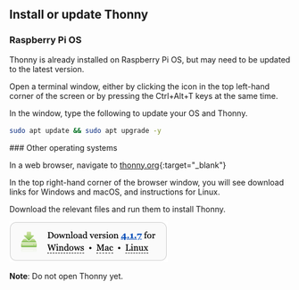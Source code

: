 ## Install or update Thonny

### Raspberry Pi OS

Thonny is already installed on Raspberry Pi OS, but may need to be updated to the latest version.

Open a terminal window, either by clicking the icon in the top left-hand corner of the screen or by pressing the Ctrl+Alt+T keys at the same time.

In the window, type the following to update your OS and Thonny.

```bash
sudo apt update && sudo apt upgrade -y
```

### Other operating systems

In a web browser, navigate to [thonny.org](https://thonny.org/){:target="_blank"}

In the top right-hand corner of the browser window, you will see download links for Windows and macOS, and instructions for Linux.

Download the relevant files and run them to install Thonny.

![Download links from the Thonny website](images/thonny-site.png)

**Note**: Do not open Thonny yet.
